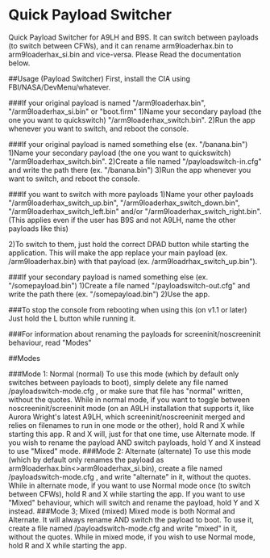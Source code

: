# Quick Payload Switcher
Quick Payload Switcher for A9LH and B9S. It can switch between payloads (to switch between CFWs), and it can rename arm9loaderhax.bin to arm9loaderhax_si.bin and vice-versa. Please Read the documentation below.

##Usage (Payload Switcher)
First, install the CIA using FBI/NASA/DevMenu/whatever.

###If your original payload is named "/arm9loaderhax.bin", "/arm9loaderhax_si.bin" or "boot.firm"
1)Name your secondary payload (the one you want to quickswitch) "/arm9loaderhax_switch.bin".
2)Run the app whenever you want to switch, and reboot the console.

###If your original payload is named something else (ex. "/banana.bin")
1)Name your secondary payload (the one you want to quickswitch) "/arm9loaderhax_switch.bin".
2)Create a file named "/payloadswitch-in.cfg" and write the path there (ex. "/banana.bin")
3)Run the app whenever you want to switch, and reboot the console.

###If you want to switch with more payloads
1)Name your other payloads "/arm9loaderhax_switch_up.bin", "/arm9loaderhax_switch_down.bin", "/arm9loaderhax_switch_left.bin" and/or "/arm9loaderhax_switch_right.bin". (This applies even if the user has B9S and not A9LH, name the other payloads like this)

2)To switch to them, just hold the correct DPAD button while starting the application. This will make the app replace your main payload (ex. /arm9loaderhax.bin) with that payload (ex. /arm9loadrhax_switch_up.bin").


###If your secondary payload is named something else (ex. "/somepayload.bin")
1)Create a file named "/payloadswitch-out.cfg" and write the path there (ex. "/somepayload.bin")
2)Use the app.

###To stop the console from rebooting when using this (on v1.1 or later)
Just hold the L button while running it.

###For information about renaming the payloads for screeninit/noscreeninit behaviour, read "Modes"


##Modes

###Mode 1: Normal (normal)
To use this mode (which by default only switches between payloads to boot), simply delete any file named /payloadswitch-mode.cfg , or make sure that file has "normal" written, without the quotes.
While in normal mode, if you want to toggle between noscreeninit/screeninit mode (on an A9LH installation that supports it, like Aurora Wright's latest A9LH, which screeninit/noscreeninit merged and relies on filenames to run in one mode or the other), hold R and X while starting this app. R and X will, just for that one time, use Alternate mode.
If you wish to rename the payload AND switch payloads, hold Y and X instead to use "Mixed" mode.
###Mode 2: Alternate (alternate)
To use this mode (which by default only renames the payload as arm9loaderhax.bin<>arm9loaderhax_si.bin), create a file named /payloadswitch-mode.cfg , and write "alternate" in it, without the quotes.
While in alternate mode, if you want to use Normal mode once (to switch between CFWs), hold R and X while starting the app. If you want to use "Mixed" behaviour, which will switch and rename the payload, hold Y and X instead.
###Mode 3; Mixed (mixed)
Mixed mode is both Normal and Alternate. It will always rename AND switch the payload to boot. To use it, create a file named /payloadswitch-mode.cfg and write "mixed" in it, without the quotes.
While in mixed mode, if you wish to use Normal mode, hold R and X while starting the app.
